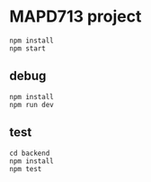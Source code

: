 # MAPD713 project

```
npm install
npm start
```

## debug

```
npm install
npm run dev
```

## test

```
cd backend
npm install
npm test
```
